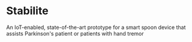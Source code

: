 # Stabilite
An IoT-enabled, state-of-the-art prototype for a smart spoon device that assists Parkinson's patient or patients with hand tremor
